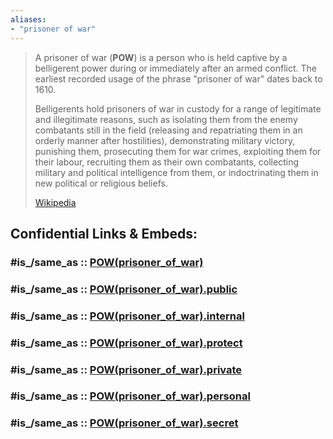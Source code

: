 ```yaml
---
aliases:
- "prisoner of war"
---
```


> A prisoner of war (**POW**) is a person who is held captive by a belligerent power 
> during or immediately after an armed conflict. 
> The earliest recorded usage of the phrase "prisoner of war" dates back to 1610.
>
> Belligerents hold prisoners of war in custody 
> for a range of legitimate and illegitimate reasons, 
> such as isolating them from the enemy combatants still in the field 
> (releasing and repatriating them in an orderly manner after hostilities), 
> demonstrating military victory, punishing them, prosecuting them for war crimes, 
> exploiting them for their labour, recruiting them as their own combatants, 
> collecting military and political intelligence from them, 
> or indoctrinating them in new political or religious beliefs.
>
> [Wikipedia](https://en.wikipedia.org/wiki/Prisoner%20of%20war)


## Confidential Links & Embeds: 

### #is_/same_as :: [POW(prisoner_of_war)](/_Standards/Society/Communication/Media/Movie/Movie-Genre/Horror-Movie/POW(prisoner_of_war).md) 

### #is_/same_as :: [POW(prisoner_of_war).public](/_public/Society/Communication/Media/Movie/Movie-Genre/Horror-Movie/POW(prisoner_of_war).public.md) 

### #is_/same_as :: [POW(prisoner_of_war).internal](/_internal/Society/Communication/Media/Movie/Movie-Genre/Horror-Movie/POW(prisoner_of_war).internal.md) 

### #is_/same_as :: [POW(prisoner_of_war).protect](/_protect/Society/Communication/Media/Movie/Movie-Genre/Horror-Movie/POW(prisoner_of_war).protect.md) 

### #is_/same_as :: [POW(prisoner_of_war).private](/_private/Society/Communication/Media/Movie/Movie-Genre/Horror-Movie/POW(prisoner_of_war).private.md) 

### #is_/same_as :: [POW(prisoner_of_war).personal](/_personal/Society/Communication/Media/Movie/Movie-Genre/Horror-Movie/POW(prisoner_of_war).personal.md) 

### #is_/same_as :: [POW(prisoner_of_war).secret](/_secret/Society/Communication/Media/Movie/Movie-Genre/Horror-Movie/POW(prisoner_of_war).secret.md)

